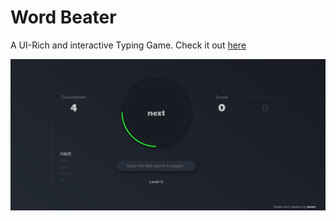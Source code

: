 # Word Beater
A UI-Rich and interactive Typing Game.
Check it out [here](https://shravanikkumbhare.github.io/word-beater)

![Screenshot](https://github.com/shravanikkumbhare/word-beater/blob/master/ui.png)

